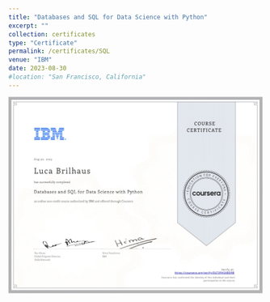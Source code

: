 ```yaml
---
title: "Databases and SQL for Data Science with Python"
excerpt: ""
collection: certificates
type: "Certificate"
permalink: /certificates/SQL
venue: "IBM"
date: 2023-08-30
#location: "San Francisco, California"
---
```


![Illustration SQL](/images/SQL.jpg)
